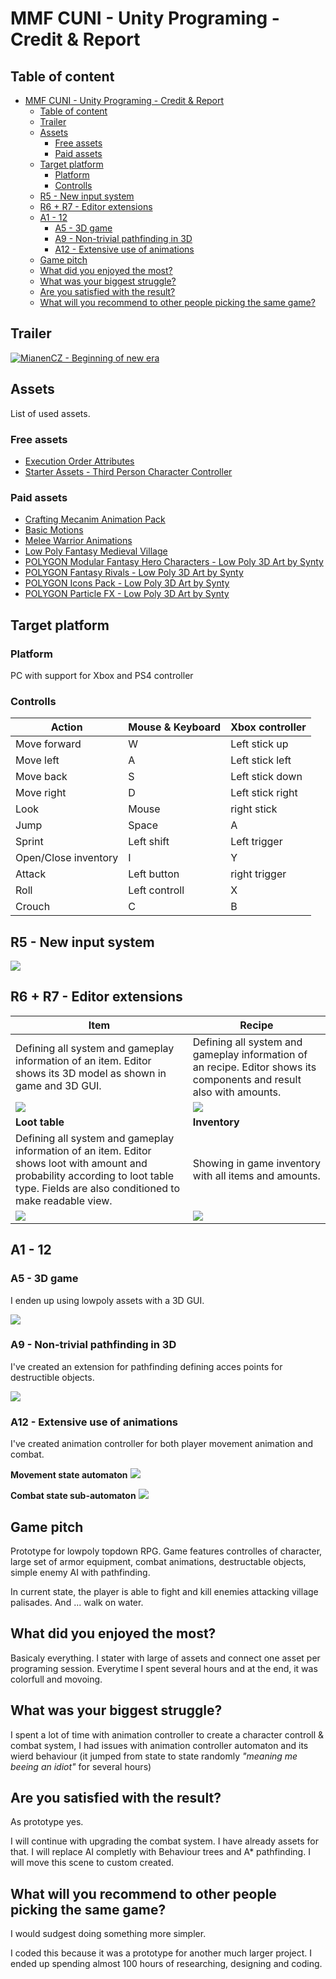 # MMF CUNI - Unity Programing - Credit & Report

## Table of content 

- [MMF CUNI - Unity Programing - Credit & Report](#mmf-cuni---unity-programing---credit--report)
  - [Table of content](#table-of-content)
  - [Trailer](#trailer)
  - [Assets](#assets)
    - [Free assets](#free-assets)
    - [Paid assets](#paid-assets)
  - [Target platform](#target-platform)
    - [Platform](#platform)
    - [Controlls](#controlls)
  - [R5 - New input system](#r5---new-input-system)
  - [R6 + R7 - Editor extensions](#r6--r7---editor-extensions)
  - [A1 - 12](#a1---12)
    - [A5 - 3D game](#a5---3d-game)
    - [A9 - Non-trivial pathfinding in 3D](#a9---non-trivial-pathfinding-in-3d)
    - [A12 - Extensive use of animations](#a12---extensive-use-of-animations)
  - [Game pitch](#game-pitch)
  - [What did you enjoyed the most?](#what-did-you-enjoyed-the-most)
  - [What was your biggest struggle?](#what-was-your-biggest-struggle)
  - [Are you satisfied with the result?](#are-you-satisfied-with-the-result)
  - [What will you recommend to other people picking the same game?](#what-will-you-recommend-to-other-people-picking-the-same-game)

## Trailer

[![MianenCZ - Beginning of new era](https://img.youtube.com/vi/nQsv_j0VtX4/0.jpg)](https://www.youtube.com/watch?v=nQsv_j0VtX4 "MianenCZ - Beginning of new era")

## Assets

List of used assets.

### Free assets

- [Execution Order Attributes](https://assetstore.unity.com/packages/tools/utilities/execution-order-attributes-105354)
- [Starter Assets - Third Person Character Controller](https://assetstore.unity.com/packages/essentials/starter-assets-third-person-character-controller-196526)

### Paid assets

- [Crafting Mecanim Animation Pack](https://assetstore.unity.com/packages/3d/animations/crafting-mecanim-animation-pack-36545)
- [Basic Motions](https://assetstore.unity.com/packages/3d/animations/basic-motions-157744)
- [Melee Warrior Animations](https://assetstore.unity.com/packages/3d/animations/melee-warrior-animations-151650)
- [Low Poly Fantasy Medieval Village](https://assetstore.unity.com/packages/3d/environments/fantasy/low-poly-fantasy-medieval-village-163701)
- [POLYGON Modular Fantasy Hero Characters - Low Poly 3D Art by Synty](https://assetstore.unity.com/packages/3d/characters/humanoids/fantasy/polygon-modular-fantasy-hero-characters-low-poly-3d-art-by-synty-143468)
- [POLYGON Fantasy Rivals - Low Poly 3D Art by Synty](https://assetstore.unity.com/packages/3d/characters/humanoids/fantasy/polygon-fantasy-rivals-low-poly-3d-art-by-synty-118399)
- [POLYGON Icons Pack - Low Poly 3D Art by Synty](https://assetstore.unity.com/packages/3d/gui/polygon-icons-pack-low-poly-3d-art-by-synty-202117)
- [POLYGON Particle FX - Low Poly 3D Art by Synty](https://assetstore.unity.com/packages/vfx/particles/polygon-particle-fx-low-poly-3d-art-by-synty-168372)

## Target platform

### Platform

PC with support for Xbox and PS4 controller

### Controlls

| **Action** | **Mouse & Keyboard** | **Xbox controller** |
|---|---|---|
| Move forward | W | Left stick up |
| Move left | A | Left stick left |
| Move back | S | Left stick down |
| Move right | D | Left stick right |
| Look | Mouse  | right stick |
| Jump | Space | A |
| Sprint | Left shift | Left trigger |
| Open/Close inventory | I | Y |
| Attack | Left button | right trigger |
| Roll | Left controll | X |
| Crouch | C | B |

## R5 - New input system

![](.\Report\Input.PNG)

## R6 + R7 - Editor extensions

| **Item** | **Recipe** |
|---|---|
| Defining all system and gameplay information of an item. Editor shows its 3D model as shown in game and 3D GUI. | Defining all system and gameplay information of an recipe. Editor shows its components and result also with amounts. |
| ![](.\Report\Editor3.PNG) | ![](.\Report\Editor2.PNG) |
| **Loot table** | **Inventory** |
| Defining all system and gameplay information of an item. Editor shows loot with amount and probability according to loot table type. Fields are also conditioned to make readable view.  | Showing in game inventory with all items and amounts. |
| ![](.\Report\Editor1.PNG) | ![](.\Report\Editor4.PNG) |

## A1 - 12

### A5 - 3D game

I enden up using lowpoly assets with a 3D GUI.

![](.\Report\Inventory.PNG)

### A9 - Non-trivial pathfinding in 3D

I've created an extension for pathfinding defining acces points for destructible objects.

![](.\Report\Pathfinding.PNG)

### A12 - Extensive use of animations

I've created animation controller for both player movement animation and combat.

**Movement state automaton**
![](.\Report\Controll1.PNG)

**Combat state sub-automaton**
![](.\Report\Controll2.PNG)

## Game pitch

Prototype for lowpoly topdown RPG. Game features controlles of character, large set of armor equipment, combat animations, destructable objects, simple enemy AI with pathfinding.

In current state, the player is able to fight and kill enemies attacking village palisades. And ... walk on water.

## What did you enjoyed the most?

Basicaly everything. I stater with large of assets and connect one asset per programing session. Everytime I spent several hours and at the end, it was colorfull and movoing.

## What was your biggest struggle?

I spent a lot of time with animation controller to create a character controll & combat system, I had issues with animation controller automaton and its wierd behaviour (it jumped from state to state randomly _"meaning me beeing an idiot"_ for several hours)

## Are you satisfied with the result? 

As prototype yes.

I will continue with upgrading the combat system. I have already assets for that. I will replace AI completly with Behaviour trees and A* pathfinding. I will move this scene to custom created.

## What will you recommend to other people picking the same game?

I would sudgest doing something more simpler.

I coded this because it was a prototype for another much larger project. I ended up spending almost 100 hours of researching, designing and coding.